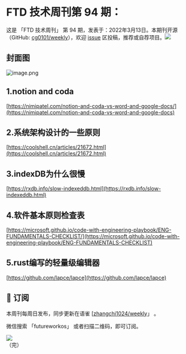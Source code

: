 # FTD 技术周刊第 94 期：
这是 「FTD 技术周刊」 第 94 期，发表于：2022年3月13日。本期刊开源（GitHub: [cg0101/weekly](https://github.com/cg0101/weekly)），欢迎 [issue](https://github.com/cg0101/weekly/issues) 区投稿，推荐或自荐项目。![](https://visitor-badge.glitch.me/badge?page_id=cg0101.weekly) <a href="https://www.linkedin.com/in/%E9%A9%B0-%E5%BC%A0-60669710a/">
        </a>
## 封面图


![image.png](https://cdn.nlark.com/yuque/0/2022/png/132503/1647225442258-a9fdc599-c934-4d35-964b-da8779fa4d12.png#clientId=u5420fe29-3db0-4&crop=0&crop=0&crop=1&crop=1&from=paste&height=675&id=u2c197462&margin=%5Bobject%20Object%5D&name=image.png&originHeight=1350&originWidth=1080&originalType=binary&ratio=1&rotation=0&showTitle=false&size=1356189&status=done&style=none&taskId=u5d444787-4cfd-45ee-8047-f4c6981fd1e&title=&width=540)
<a name="BYIyH"></a>
## 1.notion and coda 
[https://nimipatel.com/notion-and-coda-vs-word-and-google-docs/](https://nimipatel.com/notion-and-coda-vs-word-and-google-docs)

<a name="PSOce"></a>
## 2.系统架构设计的一些原则 
[https://coolshell.cn/articles/21672.html](https://coolshell.cn/articles/21672.html)

<a name="JfJg8"></a>
## 3.indexDB为什么很慢 
[https://rxdb.info/slow-indexeddb.html](https://rxdb.info/slow-indexeddb.html)

<a name="WhFSA"></a>
## 4.软件基本原则检查表 
[https://microsoft.github.io/code-with-engineering-playbook/ENG-FUNDAMENTALS-CHECKLIST/](https://microsoft.github.io/code-with-engineering-playbook/ENG-FUNDAMENTALS-CHECKLIST)

<a name="UNXF4"></a>
## 5.rust编写的轻量级编辑器 
[https://github.com/lapce/lapce](https://github.com/lapce/lapce)


## 📅 订阅
本周刊每周日发布，同步更新在语雀 [[zhangchi1024/weekly](https://www.yuque.com/zhangchi1024/weekly)」 。


微信搜索 「futureworkos」 或者扫描二维码，即可订阅。
<div align="left"> <img src="https://cdn.nlark.com/yuque/0/2021/jpeg/132503/1640750963398-e8538e9e-6b96-46f7-abff-c93b56bdd377.jpeg?x-oss-process=image%2Fwatermark%2Ctype_d3F5LW1pY3JvaGVp%2Csize_36%2Ctext_5byg6amw%2Ccolor_FFFFFF%2Cshadow_50%2Ct_80%2Cg_se%2Cx_10%2Cy_10%2Fresize%2Cw_426%2Climit_0" ></div>
    （完）